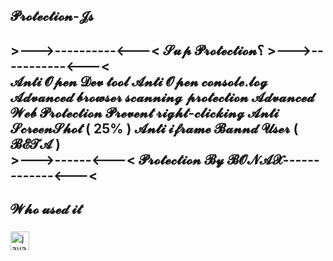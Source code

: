 <h2 align="left">𝓟𝓻𝓸𝓽𝓮𝓬𝓽𝓲𝓸𝓷-𝓙𝓼</h2>

###

<h2 align="left">>>----------------<< 𝓢𝓾𝓹 𝓟𝓻𝓸𝓽𝓮𝓬𝓽𝓲𝓸𝓷؟ >>-----------------<< <br>𝓐𝓷𝓽𝓲 𝓞𝓹𝓮𝓷 𝓓𝓮𝓿 𝓽𝓸𝓸𝓵 𝓐𝓷𝓽𝓲 𝓞𝓹𝓮𝓷 𝓬𝓸𝓷𝓼𝓸𝓵𝓮.𝓵𝓸𝓰 𝓐𝓭𝓿𝓪𝓷𝓬𝓮𝓭 𝓫𝓻𝓸𝔀𝓼𝓮𝓻 𝓼𝓬𝓪𝓷𝓷𝓲𝓷𝓰 𝓹𝓻𝓸𝓽𝓮𝓬𝓽𝓲𝓸𝓷 𝓐𝓭𝓿𝓪𝓷𝓬𝓮𝓭 𝓦𝓮𝓫 𝓟𝓻𝓸𝓽𝓮𝓬𝓽𝓲𝓸𝓷 𝓟𝓻𝓮𝓿𝓮𝓷𝓽 𝓻𝓲𝓰𝓱𝓽-𝓬𝓵𝓲𝓬𝓴𝓲𝓷𝓰 𝓐𝓷𝓽𝓲 𝓢𝓬𝓻𝓮𝓮𝓷𝓢𝓱𝓸𝓽 ( 25% ) 𝓐𝓷𝓽𝓲 𝓲𝓯𝓻𝓪𝓶𝓮 𝓑𝓪𝓷𝓷𝓭 𝓤𝓼𝓮𝓻 ( 𝓑𝓔𝓣𝓐 )<br> >>------------<< 𝓟𝓻𝓸𝓽𝓮𝓬𝓽𝓲𝓸𝓷 𝓑𝔂 𝓑𝓞𝓝𝓐𝓧----------------<<</h2>

###

<h2 align="left">𝓦𝓱𝓸 𝓾𝓼𝓮𝓭 𝓲𝓽</h2>

###

<div align="left">
  <img src="https://cdn.jsdelivr.net/gh/devicons/devicon/icons/javascript/javascript-original.svg" height="30" alt="javascript logo"  />
</div>

###
